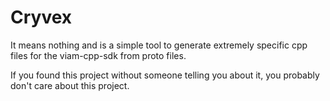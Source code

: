 # Cryvex
It means nothing and is a simple tool to generate extremely specific cpp files for the viam-cpp-sdk from proto files. 

If you found this project without someone telling you about it, you probably don't care about this project. 
